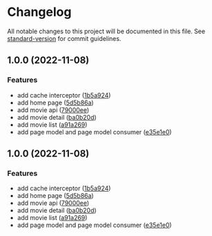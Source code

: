 # Changelog

All notable changes to this project will be documented in this file. See [standard-version](https://github.com/conventional-changelog/standard-version) for commit guidelines.

## 1.0.0 (2022-11-08)


### Features

* add cache interceptor ([1b5a924](https://github.com/sozonome/muvees-flutter/commit/1b5a92453099a56d3f8b32d059ba7cb898cc3fab))
* add home page ([5d5b86a](https://github.com/sozonome/muvees-flutter/commit/5d5b86aaafc1ac687df4faa79c178ae6e8ed4ad1))
* add movie api ([79000ee](https://github.com/sozonome/muvees-flutter/commit/79000ee0b185dfb81d5a466c5d9dd18aa3ad0d84))
* add movie detail ([ba0b20d](https://github.com/sozonome/muvees-flutter/commit/ba0b20d5a292bcfcc478d5329fb173979b550c40))
* add movie list ([a91a269](https://github.com/sozonome/muvees-flutter/commit/a91a26900744e9601702790d4a7b43f69d02932f))
* add page model and page model consumer ([e35e1e0](https://github.com/sozonome/muvees-flutter/commit/e35e1e0db874887f3c3f3f45cb30caf8b823269a))

## 1.0.0 (2022-11-08)


### Features

* add cache interceptor ([1b5a924](https://github.com/sozonome/muvees-flutter/commit/1b5a92453099a56d3f8b32d059ba7cb898cc3fab))
* add home page ([5d5b86a](https://github.com/sozonome/muvees-flutter/commit/5d5b86aaafc1ac687df4faa79c178ae6e8ed4ad1))
* add movie api ([79000ee](https://github.com/sozonome/muvees-flutter/commit/79000ee0b185dfb81d5a466c5d9dd18aa3ad0d84))
* add movie detail ([ba0b20d](https://github.com/sozonome/muvees-flutter/commit/ba0b20d5a292bcfcc478d5329fb173979b550c40))
* add movie list ([a91a269](https://github.com/sozonome/muvees-flutter/commit/a91a26900744e9601702790d4a7b43f69d02932f))
* add page model and page model consumer ([e35e1e0](https://github.com/sozonome/muvees-flutter/commit/e35e1e0db874887f3c3f3f45cb30caf8b823269a))
